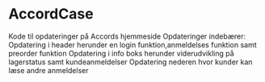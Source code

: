 # AccordCase
Kode til opdateringer på Accords hjemmeside
Opdateringer indebærer:
Opdatering i header herunder en login funktion,anmeldelses funktion samt preorder funktion
Opdatering i info boks herunder viderudvikling på lagerstatus samt kundeanmeldelser
Opdatering nederen hvor kunder kan læse andre anmeldelser
